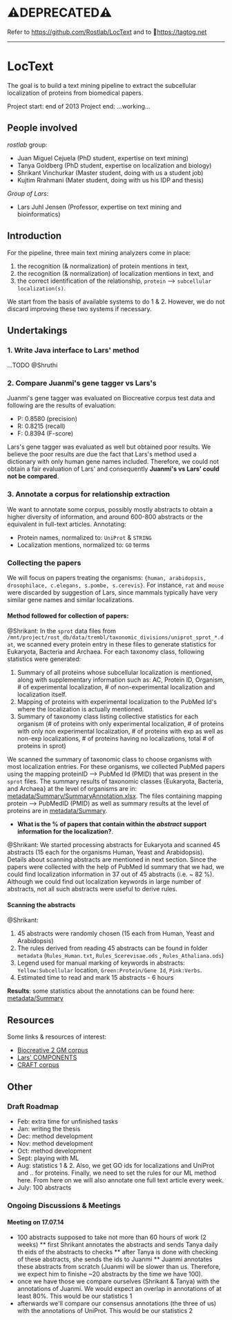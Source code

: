 # ⚠️DEPRECATED⚠️

Refer to https://github.com/Rostlab/LocText and to 🍃https://tagtog.net

---

# LocText

The goal is to build a text mining pipeline to extract the subcellular localization of proteins from biomedical papers.

Project start: end of 2013
Project end: ...working...

## People involved

_rostlab_ group:

* Juan Miguel Cejuela (PhD student, expertise on text mining)
* Tanya Goldberg (PhD student, expertise on localization and biology)
* Shrikant Vinchurkar (Master student, doing with us a student job)
* Kujtim Rrahmani (Mater student, doing with us his IDP and thesis)

_Group of Lars_:

* Lars Juhl Jensen (Professor, expertise on text mining and bioinformatics)


## Introduction

For the pipeline, three main text mining analyzers come in place:

1. the recognition (& normalization) of protein mentions in text,
2. the recognition (& normalization) of localization mentions in text, and
3. the correct identification of the relationship, `protein` --> `subcellular localization(s)`.

We start from the basis of available systems to do 1 & 2. However, we do not discard improving these two systems if necessary.

## Undertakings

### 1. Write Java interface to Lars' method

...TODO @Shruthi

### 2. Compare Juanmi's gene tagger vs Lars's

Juanmi's gene tagger was evaluated on Biocreative corpus test data and following are the results of evaluation:

* P: 0.8580 (precision)
* R: 0.8215 (recall)
* F: 0.8394 (F-score)

Lars's gene tagger was evaluated as well but obtained poor results. We believe the poor results are due the fact that Lars's method used a dictionary with only human gene names included. Therefore, we could not obtain a fair evaluation of Lars' and consequently **Juanmi's vs Lars' could not be compared**.

### 3. Annotate a corpus for relationship extraction

We want to annotate some corpus, possibly mostly abstracts to obtain a higher diversity of information, and around 600-800 abstracts or the equivalent in full-text articles. Annotating:

* Protein names, normalized to: `UniProt` & `STRING`
* Localization mentions, normalized to: `GO` terms

### Collecting the papers

We will focus on papers treating the organisms: `{human, arabidopsis, drosophilace, c.elegans, s.pombe, s.cerevis}`. For instance, `rat` and `mouse` were discarded by suggestion of Lars, since mammals typically have very similar gene names and similar localizations.

#### Method followed for collection of papers:

@Shrikant: In the `sprot` data files from `/mnt/project/rost_db/data/trembl/taxonomic_divisions/uniprot_sprot_*.dat`, we scanned every protein entry in these files to generate statistics for Eukaryota, Bacteria and Archaea. For each taxonomy class, following statistics were generated:

1. Summary of all proteins whose subcellular localization is mentioned, along with supplementary information such as: AC, Protein ID, Organism, # of experimental localization, # of non-experimental localization and localization itself.
2. Mapping of proteins with experimental localization to the PubMed Id's where the localization is actually mentioned.
3. Summary of taxonomy class listing collective statistics for each organism (# of proteins with only experimental localization, # of proteins with only non experimental localization, # of proteins with exp as well as non-exp localizations, # of proteins having no localizations, total # of proteins in sprot)

We scanned the summary of taxonomic class to choose organisms with most localization entries. For these organisms, we collected PubMed papers using the mapping proteinID --> PubMed Id (PMID) that was present in the `sprot` files. The summary results of taxonomic classes {Eukaryota, Bacteria, and Archaea}  at the level of organisms are in: [metadata/Summary/SummaryAnnotation.xlsx](https://rostlab.org/gitlab/juanmi/loctext/blob/master/metadata/Summary/SummaryAnnotation.xlsx). The files containing mapping protein --> PubMedID (PMID) as well as summary results at the level of proteins are in [metadata/Summary](https://rostlab.org/gitlab/juanmi/loctext/tree/master/metadata/Summary).

* **What is the % of papers that contain within the _abstract_ support information for the localization?**.

@Shrikant: We started processing abstracts for Eukaryota and scanned 45 abstracts (15 each for the organisms Human, Yeast and Arabidopsis). Details about scanning abstracts are mentioned in next section. Since the papers were collected with the help of PubMed Id summary that we had, we could find localization information in 37 out of 45 abstracts (i.e. ~ 82 %). Although we could find out localization keywords in large number of abstracts, not all such abstracts were useful to derive rules.

#### Scanning the abstracts

@Shrikant:

1. 45 abstracts were randomly chosen (15 each from Human, Yeast and Arabidopsis)
2. The rules derived from reading 45 abstracts can be found in folder `metadata` (`Rules_Human.txt`, `Rules_Scerevisae.ods` , `Rules_Athaliana.ods`)
3. Legend used for manual marking of keywords in abstracts: `Yellow:Subcellular` location, `Green:Protein/Gene Id`, `Pink:Verbs`.
4. Estimated time to read and mark 15 abstracts - 6 hours

**Results**: some statistics about the annotations can be found here: [metadata/Summary](https://rostlab.org/gitlab/juanmi/loctext/tree/master/metadata/Summary)


## Resources

Some links & resources of interest:

* [Biocreative 2 GM corpus](http://www.biocreative.org/resources/corpora/biocreative-ii-corpus/)
* [Lars' COMPONENTS](http://compartments.jensenlab.org/Downloads)
* [CRAFT corpus](http://bionlp-corpora.sourceforge.net/CRAFT/)

## Other

### Draft Roadmap

* Feb: extra time for unfinished tasks
* Jan: writing the thesis
* Dec: method development
* Nov: method development
* Oct: method development
* Sept: playing with ML
* Aug: statistics 1 & 2. Also, we get GO ids for localizations and UniProt and .. for proteins. Finally, we need to set the rules for our ML method here. From here on we will also annotate one full text article every week.
* July: 100 abstracts

### Ongoing Discussions & Meetings

#### Meeting on 17.07.14

* 100 abstracts supposed to take not more than 60 hours of work (2 weeks)
** first Shrikant annotates the abstracts and sends Tanya daily th eids of the abstracts to checks
** after Tanya is done with checking of these abstracts, she sends the ids to Juanmi
** Juanmi annotates these abstracts from scratch (Juanmi will be slower than us. Therefore, we expect him to finishe ~20 abstracts by the time we have 100). 
* once we have those we compare ourselves (Shrikant & Tanya) with the annotations of Juanmi. We would expect an overlap in annotations of at least 80%. This would be our statistics 1
* afterwards we'll compare our consensus annotations (the three of us) with the annotations of UniProt. This would be our statistics 2
